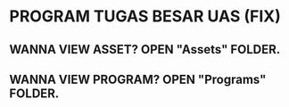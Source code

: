 # PROGRAM TUGAS BESAR UAS (FIX)
## WANNA VIEW ASSET? OPEN "Assets" FOLDER.
## WANNA VIEW PROGRAM? OPEN "Programs" FOLDER.
